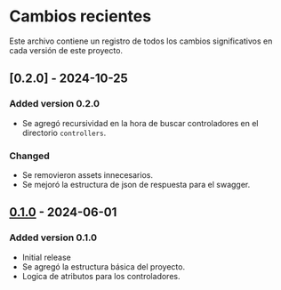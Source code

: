 # Cambios recientes

Este archivo contiene un registro de todos los cambios significativos en cada versión de este proyecto.

## [0.2.0] - 2024-10-25

### Added version 0.2.0

- Se agregó recursividad en la hora de buscar controladores en el directorio `controllers`.

### Changed

- Se removieron assets innecesarios.
- Se mejoró la estructura de json de respuesta para el swagger.

## [0.1.0] - 2024-06-01

### Added version 0.1.0

- Initial release
- Se agregó la estructura básica del proyecto.
- Logica de atributos para los controladores.

[0.1.0]: https://github.com/epmyas2022/laravel-swagger/releases/tag/v0.1.0
